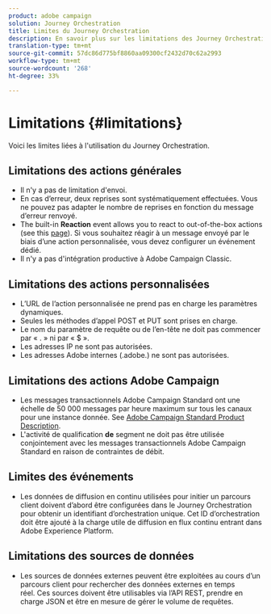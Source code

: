 ```yaml
---
product: adobe campaign
solution: Journey Orchestration
title: Limites du Journey Orchestration
description: En savoir plus sur les limitations des Journey Orchestration
translation-type: tm+mt
source-git-commit: 57dc86d775bf8860aa09300cf2432d70c62a2993
workflow-type: tm+mt
source-wordcount: '268'
ht-degree: 33%

---
```



# Limitations {#limitations}

Voici les limites liées à l&#39;utilisation du Journey Orchestration.

## Limitations des actions générales

* Il n&#39;y a pas de limitation d&#39;envoi. 
* En cas d’erreur, deux reprises sont systématiquement effectuées. Vous ne pouvez pas adapter le nombre de reprises en fonction du message d’erreur renvoyé. 
* The built-in **Reaction** event allows you to react to out-of-the-box actions (see this [page](../building-journeys/reaction-events.md)). Si vous souhaitez réagir à un message envoyé par le biais d’une action personnalisée, vous devez configurer un événement dédié. 
* Il n&#39;y a pas d&#39;intégration productive à Adobe Campaign Classic.
 
## Limitations des actions personnalisées

* L’URL de l’action personnalisée ne prend pas en charge les paramètres dynamiques. 
* Seules les méthodes d’appel POST et PUT sont prises en charge. 
* Le nom du paramètre de requête ou de l’en-tête ne doit pas commencer par « . » ni par « $ ». 
* Les adresses IP ne sont pas autorisées. 
* Les adresses Adobe internes (.adobe.) ne sont pas autorisées.
 

## Limitations des actions Adobe Campaign

* Les messages transactionnels Adobe Campaign Standard ont une échelle de 50 000 messages par heure maximum sur tous les canaux pour une instance donnée. See [Adobe Campaign Standard Product Description](https://helpx.adobe.com/fr/legal/product-descriptions/campaign-standard.html). 
* L&#39;activité de qualification **de** segment ne doit pas être utilisée conjointement avec les messages transactionnels Adobe Campaign Standard en raison de contraintes de débit.
 
## Limites des événements

* Les données de diffusion en continu utilisées pour initier un parcours client doivent d’abord être configurées dans le Journey Orchestration pour obtenir un identifiant d’orchestration unique. Cet ID d’orchestration doit être ajouté à la charge utile de diffusion en flux continu entrant dans Adobe Experience Platform.
 

## Limitations des sources de données

* Les sources de données externes peuvent être exploitées au cours d’un parcours client pour rechercher des données externes en temps réel. Ces sources doivent être utilisables via l’API REST, prendre en charge JSON et être en mesure de gérer le volume de requêtes.
